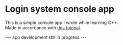 # Login system console app

This is a simple console app I wrote while learning C++.  
Made in accordance with [this tutorial](https://www.youtube.com/watch?v=m2xt5KIEHvc).

--- app development still in progress ---
